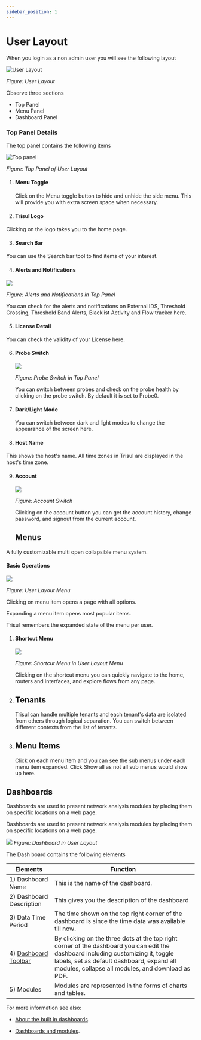 ```yaml
---
sidebar_position: 1
---
```


# User Layout

When you login as a non admin user you will see the following layout 

![User Layout](images/userlayout.png)  

*Figure: User Layout*

Observe three sections 

- Top Panel
- Menu Panel
- Dashboard Panel 

### Top Panel Details

The top panel contains the following items

![Top panel](images/topbar.png)  

*Figure: Top Panel of User Layout*

1) #### Menu Toggle
   
   Click on the Menu toggle button to hide and unhide the side menu. This will provide you with extra screen space when necessary.

2) #### Trisul Logo

Clicking on the logo takes you to the home page.

3) #### Search Bar

You can use the Search bar tool to find items of your interest.

4) #### Alerts and Notifications

![](images/alertsnnotifications.png)


*Figure: Alerts and Notifications in Top Panel*

You can check for the alerts and notifications on External IDS, Threshold Crossing, Threshold Band Alerts, Blacklist Activity and Flow tracker here.

5) #### License Detail

You can check the validity of your License here.

6) #### Probe Switch
   
   ![](images/probeswitch.png)
   
   *Figure: Probe Switch in Top Panel*
   
   You can switch between probes and check on the probe health by clicking on the probe switch. By default it is set to Probe0.

7) #### Dark/Light Mode
   
      You can switch between dark and light modes to change the appearance of the screen here.

8) #### Host Name

This shows the host's name. All time zones in Trisul are displayed in the host's time zone.

9) #### Account
   
    ![](images/account.png)
   
   *Figure: Account Switch*
   
    Clicking on the account button you can get the account history, change password, and signout from the current account. 
   
   ## Menus

A fully customizable multi open collapsible menu system.

#### Basic Operations

![](images/menus.png)

*Figure: User Layout Menu*

Clicking on menu item opens a page with all options.

Expanding a menu item opens most popular items.

Trisul remembers the expanded state of the menu per user.

1) #### Shortcut Menu
   
   ![](images/shortcutbutton.png)
   
   *Figure: Shortcut Menu in User Layout Menu*
   
   Clicking on the shortcut menu you can quickly navigate to the home, routers and interfaces, and explore flows from any page.
2. ## Tenants
   
      Trisul can handle multiple tenants and each tenant's data are isolated from others through logical separation. You can switch between different contexts from the list of tenants. 
3) ## Menu Items
   
   Click on each menu item and you can see the sub menus under each menu item expanded. Click Show all as not all sub menus would show up here.

## Dashboards

Dashboards are used to present network analysis modules by placing them
on specific locations on a web page. 

Dashboards are used to present network analysis modules by placing them
on specific locations on a web page.

![](images/livedashboard1.png)
*Figure: Dashboard in User Layout*

The Dash board contains the following elements

| Elements                                                             | Function                                                                                                                                                                                                                            |
| -------------------------------------------------------------------- | ----------------------------------------------------------------------------------------------------------------------------------------------------------------------------------------------------------------------------------- |
| 1) Dashboard Name                                                    | This is the name of the dashboard.                                                                                                                                                                                                  |
| 2)  Dashboard Description                                            | This gives you the description of the dashboard                                                                                                                                                                                     |
| 3) Data Time Period                                                  | The time shown on the top right corner of the dashboard is since the time data was available till now.                                                                                                                              |
| 4) [Dashboard Toolbar](/docs/ug/ui/dashmod_intro#dashboard-toolbars) | By clicking on the three dots at the top right corner of the dashboard you can edit the dashboard including customizing it, toggle labels, set as default dashboard, expand all modules, collapse all modules, and download as PDF. |
| 5) Modules                                                           | Modules are represented in the forms of charts and tables.                                                                                                                                                                          |

For more information see also:  

- [About the built in dashboards](dashboards).   

- [Dashboards and modules](dashmod_intro).
